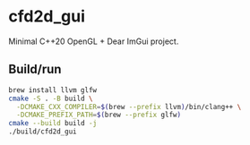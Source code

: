 # cfd2d_gui

Minimal C++20 OpenGL + Dear ImGui project.

## Build/run
```bash
brew install llvm glfw
cmake -S . -B build \
  -DCMAKE_CXX_COMPILER=$(brew --prefix llvm)/bin/clang++ \
  -DCMAKE_PREFIX_PATH=$(brew --prefix glfw)
cmake --build build -j
./build/cfd2d_gui
```
